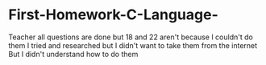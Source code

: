 # First-Homework-C-Language-

Teacher all questions are done but 18 and 22 aren't because I couldn't do them I tried and researched but I didn't want to take them from the internet But I didn't understand how to do them 
